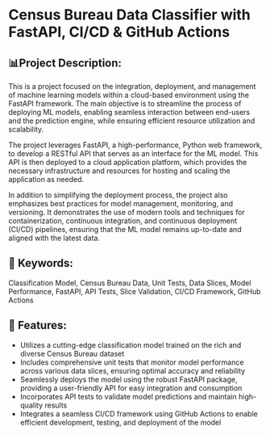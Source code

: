 # Census Bureau Data Classifier with FastAPI, CI/CD & GitHub Actions

## 📊Project Description:
This is a project focused on the integration, deployment, and management of machine learning models within a cloud-based environment using the FastAPI framework. The main objective is to streamline the process of deploying ML models, enabling seamless interaction between end-users and the prediction engine, while ensuring efficient resource utilization and scalability.

The project leverages FastAPI, a high-performance, Python web framework, to develop a RESTful API that serves as an interface for the ML model. This API is then deployed to a cloud application platform, which provides the necessary infrastructure and resources for hosting and scaling the application as needed.

In addition to simplifying the deployment process, the project also emphasizes best practices for model management, monitoring, and versioning. It demonstrates the use of modern tools and techniques for containerization, continuous integration, and continuous deployment (CI/CD) pipelines, ensuring that the ML model remains up-to-date and aligned with the latest data.

## 🔑 Keywords:
Classification Model, Census Bureau Data, Unit Tests, Data Slices, Model Performance, FastAPI, API Tests, Slice Validation, CI/CD Framework, GitHub Actions

## 📝 Features:
- Utilizes a cutting-edge classification model trained on the rich and diverse Census Bureau dataset
- Includes comprehensive unit tests that monitor model performance across various data slices, ensuring optimal accuracy and reliability
- Seamlessly deploys the model using the robust FastAPI package, providing a user-friendly API for easy integration and consumption
- Incorporates API tests to validate model predictions and maintain high-quality results
- Integrates a seamless CI/CD framework using GitHub Actions to enable efficient development, testing, and deployment of the model
